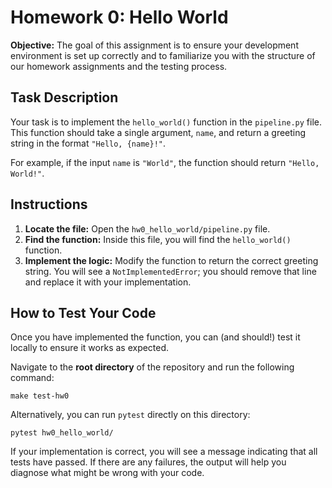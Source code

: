 # Homework 0: Hello World

**Objective:** The goal of this assignment is to ensure your development environment is set up correctly and to familiarize you with the structure of our homework assignments and the testing process.

## Task Description

Your task is to implement the `hello_world()` function in the `pipeline.py` file. This function should take a single argument, `name`, and return a greeting string in the format `"Hello, {name}!"`.

For example, if the input `name` is `"World"`, the function should return `"Hello, World!"`.

## Instructions

1. **Locate the file:** Open the `hw0_hello_world/pipeline.py` file.
2. **Find the function:** Inside this file, you will find the `hello_world()` function.
3. **Implement the logic:** Modify the function to return the correct greeting string. You will see a `NotImplementedError`; you should remove that line and replace it with your implementation.

## How to Test Your Code

Once you have implemented the function, you can (and should!) test it locally to ensure it works as expected.

Navigate to the **root directory** of the repository and run the following command:

```
make test-hw0
```

Alternatively, you can run `pytest` directly on this directory:

```
pytest hw0_hello_world/
```

If your implementation is correct, you will see a message indicating that all tests have passed. If there are any failures, the output will help you diagnose what might be wrong with your code.